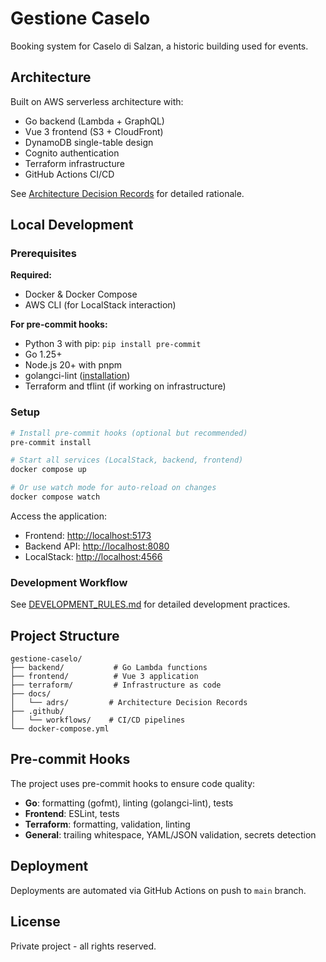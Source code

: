 # Gestione Caselo

Booking system for Caselo di Salzan, a historic building used for events.

## Architecture

Built on AWS serverless architecture with:

- Go backend (Lambda + GraphQL)
- Vue 3 frontend (S3 + CloudFront)
- DynamoDB single-table design
- Cognito authentication
- Terraform infrastructure
- GitHub Actions CI/CD

See [Architecture Decision Records](./docs/adrs/README.md) for detailed rationale.

## Local Development

### Prerequisites

**Required:**

- Docker & Docker Compose
- AWS CLI (for LocalStack interaction)

**For pre-commit hooks:**

- Python 3 with pip: `pip install pre-commit`
- Go 1.25+
- Node.js 20+ with pnpm
- golangci-lint ([installation](https://golangci-lint.run/welcome/install/))
- Terraform and tflint (if working on infrastructure)

### Setup

```bash
# Install pre-commit hooks (optional but recommended)
pre-commit install

# Start all services (LocalStack, backend, frontend)
docker compose up

# Or use watch mode for auto-reload on changes
docker compose watch
```

Access the application:

- Frontend: <http://localhost:5173>
- Backend API: <http://localhost:8080>
- LocalStack: <http://localhost:4566>

### Development Workflow

See [DEVELOPMENT_RULES.md](./DEVELOPMENT_RULES.md) for detailed development practices.

## Project Structure

```text
gestione-caselo/
├── backend/           # Go Lambda functions
├── frontend/          # Vue 3 application
├── terraform/         # Infrastructure as code
├── docs/
│   └── adrs/         # Architecture Decision Records
├── .github/
│   └── workflows/    # CI/CD pipelines
└── docker-compose.yml
```

## Pre-commit Hooks

The project uses pre-commit hooks to ensure code quality:

- **Go**: formatting (gofmt), linting (golangci-lint), tests
- **Frontend**: ESLint, tests
- **Terraform**: formatting, validation, linting
- **General**: trailing whitespace, YAML/JSON validation, secrets detection

## Deployment

Deployments are automated via GitHub Actions on push to `main` branch.

## License

Private project - all rights reserved.
